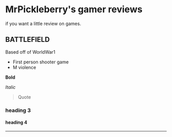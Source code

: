 # MrPickleberry's gamer reviews
if you want a little review on games.

## BATTLEFIELD
Based off of WorldWar1

* First person shooter game
* M violence 


**Bold**

*Italic*

> Quote

### heading 3

#### heading 4

----